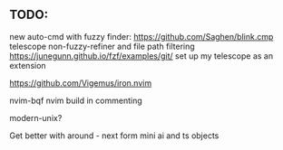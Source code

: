 TODO:
-----------
new auto-cmd with fuzzy finder: https://github.com/Saghen/blink.cmp
telescope non-fuzzy-refiner and file path filtering
https://junegunn.github.io/fzf/examples/git/
set up my telescope as an extension

https://github.com/Vigemus/iron.nvim

nvim-bqf
nvim build in commenting

modern-unix?


Get better with around - next form mini ai and ts objects
